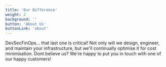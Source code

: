 ```yaml
---
title: 'Our Difference'
weight: 2
background: ''
button: 'About Us'
buttonLink: 'about'
---
```


DevSecFinOps... that last one is critical! Not only will we design, engineer, and maintain your infrastructure, but we'll continually optimise it for cost minimisation. Dont believe us? We're happy to put you in touch with one of our happy customers!
